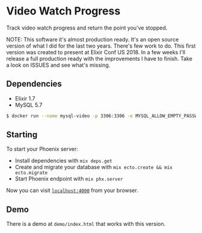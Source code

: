 # Video Watch Progress

Track video watch progress and return the point you've stopped. 

NOTE: This software it's almost production ready. It's an open source version of what I did for the last two years. There's few work to do. This first version was created to present at Elixir Conf US 2018. In a few weeks I'll release a full production ready with the improvements I have to finish. Take a look on ISSUES and see what's missing.

## Dependencies
  * Elixir 1.7
  * MySQL 5.7

```sh
$ docker run --name mysql-video -p 3306:3306 -e MYSQL_ALLOW_EMPTY_PASSWORD=true -d mysql:5.7
```

## Starting

To start your Phoenix server:

  * Install dependencies with `mix deps.get`
  * Create and migrate your database with `mix ecto.create && mix ecto.migrate`
  * Start Phoenix endpoint with `mix phx.server`

Now you can visit [`localhost:4000`](http://localhost:4000) from your browser.

## Demo

There is a demo at `demo/index.html` that works with this version.
